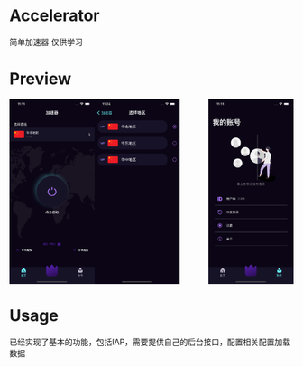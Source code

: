 # Accelerator
简单加速器 仅供学习

# Preview

<img align="left" src="https://github.com/imWalsh/Accelerator/blob/main/Resources/1.png" width='30%'>
<img align="center" src="https://github.com/imWalsh/Accelerator/blob/main/Resources/2.png" width='30%'><img align="right" src="https://github.com/imWalsh/Accelerator/blob/main/Resources/3.png" width='30%'>


# Usage

已经实现了基本的功能，包括IAP，需要提供自己的后台接口，配置相关配置加载数据
